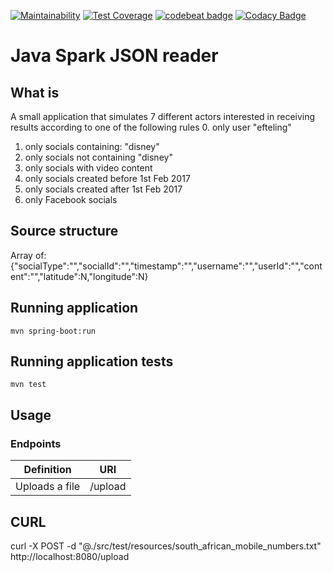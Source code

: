 [![Maintainability](https://api.codeclimate.com/v1/badges/9d26cb4f5ad75618da98/maintainability)](https://codeclimate.com/github/JoelPintoMata/JavaSparkJSONReader/maintainability)  [![Test Coverage](https://api.codeclimate.com/v1/badges/9d26cb4f5ad75618da98/test_coverage)](https://codeclimate.com/github/JoelPintoMata/JavaSparkJSONReader/test_coverage)    [![codebeat badge](https://codebeat.co/badges/beb261c0-817a-49b3-a9ce-b13e9c5d7c06)](https://codebeat.co/projects/github-com-joelpintomata-javasparkjsonreader-master)  [![Codacy Badge](https://api.codacy.com/project/badge/Grade/8d42efb4c3ad428795222f8adaca7c47)](https://www.codacy.com/app/joelmatacv/JavaSparkJSONReader?utm_source=github.com&amp;utm_medium=referral&amp;utm_content=JoelPintoMata/JavaSparkJSONReader&amp;utm_campaign=Badge_Grade)
# Java Spark JSON reader

## What is
A small application that simulates 7 different actors interested in receiving results according to one of the following rules
0. only user "efteling"
1. only socials containing: "disney"
2. only socials not containing "disney"
3. only socials with video content
4. only socials created before 1st Feb 2017
5. only socials created after 1st Feb 2017
6. only Facebook socials

## Source structure
Array of:
{"socialType":"","socialId":"","timestamp":"","username":"","userId":"","content":"","latitude":N,"longitude":N}

## Running application
```
mvn spring-boot:run
```

## Running application tests
```
mvn test
```

## Usage

### Endpoints

| Definition | URI |
| --- | --- |
| Uploads a file | /upload |

## CURL

curl -X POST -d "@./src/test/resources/south_african_mobile_numbers.txt" http://localhost:8080/upload
